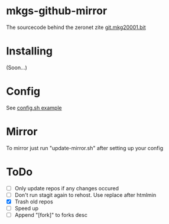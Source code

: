 # mkgs-github-mirror

The sourcecode behind the zeronet zite [git.mkg20001.bit](http://localhost:43110/git.mkg20001.bit)

# Installing
(Soon...)

# Config

See [config.sh example](/config.sh.example)

# Mirror

To mirror just run "update-mirror.sh" after setting up your config

# ToDo
 - [ ] Only update repos if any changes occured
 - [ ] Don't run stagit again to rehost. Use replace after htmlmin
 - [x] Trash old repos
 - [ ] Speed up
 - [ ] Append "[fork]" to forks desc
